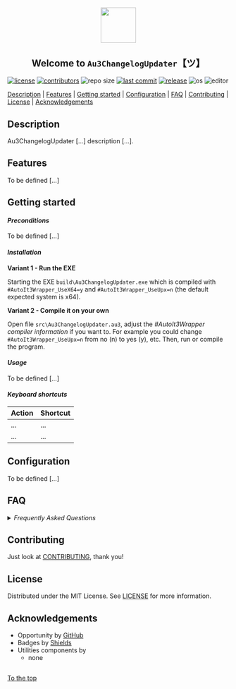 #####

<p align="center">
    <img src="images/icon.png" width="80" />
    <h2 align="center">Welcome to <code>Au3ChangelogUpdater</code>【ツ】</h2>
</p>

[![license](https://img.shields.io/badge/license-MIT-ff69b4.svg?style=flat-square&logo=spdx)](https://github.com/Sven-Seyfert/Au3ChangelogUpdater/blob/main/LICENSE.md)
[![contributors](https://img.shields.io/github/contributors/Sven-Seyfert/Au3ChangelogUpdater.svg?style=flat-square&logo=github)](https://github.com/Sven-Seyfert/Au3ChangelogUpdater/graphs/contributors)
![repo size](https://img.shields.io/github/repo-size/Sven-Seyfert/Au3ChangelogUpdater.svg?style=flat-square&logo=github)
[![last commit](https://img.shields.io/github/last-commit/Sven-Seyfert/Au3ChangelogUpdater.svg?style=flat-square&logo=github)](https://github.com/Sven-Seyfert/Au3ChangelogUpdater/commits/main)
[![release](https://img.shields.io/github/release/Sven-Seyfert/Au3ChangelogUpdater.svg?style=flat-square&logo=github)](https://github.com/Sven-Seyfert/Au3ChangelogUpdater/releases/latest)
![os](https://img.shields.io/badge/os-windows-yellow.svg?style=flat-square&logo=windows)
![editor](https://img.shields.io/badge/editor-VSCode-blueviolet.svg?style=flat-square&logo=visual-studio-code)

[Description](#description) | [Features](#features) | [Getting started](#getting-started) | [Configuration](#configuration) | [FAQ](#faq) | [Contributing](#contributing) | [License](#license) | [Acknowledgements](#acknowledgements)

## Description

Au3ChangelogUpdater [...] description [...].

## Features

To be defined [...]

## Getting started

#### *Preconditions*

To be defined [...]

#### *Installation*

**Variant 1 - Run the EXE**

Starting the EXE `build\Au3ChangelogUpdater.exe` which is compiled with `#AutoIt3Wrapper_UseX64=y` and `#AutoIt3Wrapper_UseUpx=n` (the default expected system is x64).

**Variant 2 - Compile it on your own**

Open file `src\Au3ChangelogUpdater.au3`, adjust the *#AutoIt3Wrapper compiler information* if you want to. For example you could change `#AutoIt3Wrapper_UseUpx=n` from no (n) to yes (y), etc.
Then, run or compile the program.

#### *Usage*

To be defined [...]

#### *Keyboard shortcuts*

| Action | Shortcut |
| :---   | :---     |
| ...    | ...      |
| ...    | ...      |

## Configuration

To be defined [...]

## FAQ

<details>
<summary><i>Frequently Asked Questions</i></summary><br>

  <details>
  <summary><code>1. How to [...]</code></summary><p>

  **Q:** Is there a frequently asked question already?<br>
  **A:** No, not yet.

  <br></p></details>

  <details>
  <summary><code>2. How to [...]</code></summary><p>

  **Q:** [...]?<br>
  **A:** [...].

  <br></p></details>

</details>

## Contributing

Just look at [CONTRIBUTING](https://github.com/Sven-Seyfert/Au3ChangelogUpdater/blob/main/docs/CONTRIBUTING.md), thank you!

## License

Distributed under the MIT License. See [LICENSE](https://github.com/Sven-Seyfert/Au3ChangelogUpdater/blob/main/LICENSE.md) for more information.

## Acknowledgements

- Opportunity by [GitHub](https://github.com)
- Badges by [Shields](https://shields.io)
- Utilities components by
  - none

##

[To the top](#)
